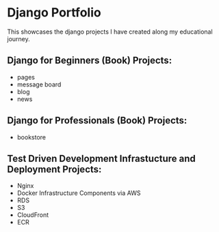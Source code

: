 # Django Portfolio
This showcases the django projects I have created along my educational journey. 


## Django for Beginners (Book) Projects:
- pages
- message board
- blog
- news
## Django for Professionals (Book) Projects:
- bookstore
## Test Driven Development Infrastucture and Deployment Projects:
- Nginx
- Docker
Infrastructure Components via AWS
- RDS
- S3
- CloudFront
- ECR
